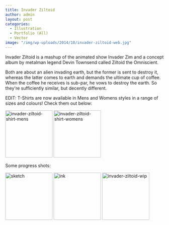 ```yaml
---
title: Invader Ziltoid
author: admin
layout: post
categories:
  - Illustration
  - Portfolio (All)
  - Vector
image: "/img/wp-uploads/2014/10/invader-ziltoid-web.jpg"
---
```

Invader Ziltoid is a mashup of the animated show Invader Zim and a concept album by metalman legend Devin Townsend called Ziltoid the Omniscient.

Both are about an alien invading earth, but the former is sent to destroy it, whereas the latter comes to earth and demands the ultimate cup of coffee. When the coffee he receives is sub-par, he vows to destroy the earth. So they're sufficiently similar, but decently different.

EDIT: T-Shirts are now available in Mens and Womens styles in a range of sizes and colours! Check them out below:

<a href="http://thecrypt.printmighty.co.nz/" target="_blank"><img src="{{ site.baseurl }}/img/wp-uploads/2014/10/invader-ziltoid-shirt-mens-150x150.jpg" alt="invader-ziltoid-shirt-mens" width="150" height="150" class="alignnone size-thumbnail wp-image-399" /></a> <a href="http://thecrypt.printmighty.co.nz/" target="_blank"><img src="{{ site.baseurl }}/img/wp-uploads/2014/10/invader-ziltoid-shirt-womens-150x150.jpg" alt="invader-ziltoid-shirt-womens" width="150" height="150" class="alignnone size-thumbnail wp-image-400" /></a>

Some progress shots:

<div data-featherlight-gallery data-featherlight-filter="a" class="mbm">
  <a href="{{ site.baseurl }}/img/wp-uploads/2014/10/sketch.jpg"><img src="{{ site.baseurl }}/img/wp-uploads/2014/10/sketch-150x150.jpg" alt="sketch" width="150" height="150" class="alignnone size-thumbnail wp-image-391" /></a> <a href="{{ site.baseurl }}/img/wp-uploads/2014/10/ink.jpg"><img src="{{ site.baseurl }}/img/wp-uploads/2014/10/ink-150x150.jpg" alt="ink" width="150" height="150" class="alignnone size-thumbnail wp-image-392" /></a> <a href="{{ site.baseurl }}/img/wp-uploads/2014/10/invader-ziltoid-wip.jpg"><img src="{{ site.baseurl }}/img/wp-uploads/2014/10/invader-ziltoid-wip-150x150.jpg" alt="invader-ziltoid-wip" width="150" height="150" class="alignnone size-thumbnail wp-image-394" />
</div>